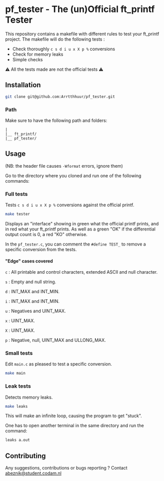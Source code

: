 # pf_tester - The (un)Official ft_printf Tester 

This repository contains a makefile with different rules to test your ft_printf project.
The makefile will do the following tests :

- Check thoroughly `c s d i u x X p %` conversions
- Check for memory leaks
- Simple checks

:warning: All the tests made are not the official tests :warning:

## Installation

```bash
git clone git@github.com:Arrtthhuur/pf_tester.git
```
### Path

Make sure to have the following path and folders:
```
|
|__ ft_printf/
|__ pf_tester/
```

## Usage

(NB: the header file causes `-Wformat` errors, ignore them)

Go to the directory where you cloned and run one of the following commands:

### Full tests

Tests `c s d i u x X p %` conversions against the official printf.

```bash
make tester
```

Displays an "interface" showing in green what the official printf prints, and in red what your ft_printf prints. As well as a green "OK" if the differential output count is 0, a red "KO" otherwise.

In the `pf_tester.c`, you can comment the `#define TEST_` to remove a specific conversion from the tests.

#### "Edge" cases covered

`c` : All printable and control characters, extended ASCII and null character.

`s` : Empty and null string.

`d` : INT_MAX and INT_MIN.

`i` : INT_MAX and INT_MIN.

`u` : Negatives and UINT_MAX.

`x` : UINT_MAX.

`X` : UINT_MAX.

`p` : Negative, null, UINT_MAX and ULLONG_MAX.

### Small tests

Edit `main.c` as pleased to test a specific conversion.

```bash
make main
```

### Leak tests

Detects memory leaks.

```bash
make leaks
```
This will make an infinite loop, causing the program to get "stuck".

One has to open another terminal in the same directory and run the command:

```bash
leaks a.out
```

## Contributing
Any suggestions, contributions or bugs reporting ? Contact abeznik@student.codam.nl
